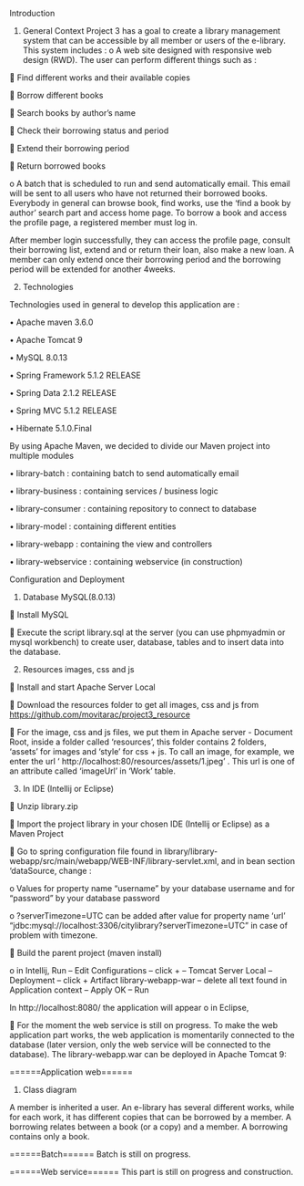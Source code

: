 Introduction
1.    General Context
Project 3 has a goal to create a library management system that can be accessible by all member or users of the e-library. This system includes :
o    A web site designed with responsive web design (RWD). The user can perform different things such as :

    Find different works and their available copies

    Borrow different books

    Search books by author’s name

    Check their borrowing status and period

    Extend their borrowing period

    Return borrowed books


o    A batch that is scheduled to run and send automatically email. This email will be sent to all users who have not returned their borrowed books. Everybody in general can browse book, find works, use the ‘find a book by author’ search part and access home page. 
To borrow a book and access the profile page, a registered member must log in.

After member login successfully, they can access the profile page, consult their borrowing list, extend and or return their loan, also make a new loan.
A member can only extend once their borrowing period and the borrowing period will be extended for another 4weeks. 

2.    Technologies

Technologies used in general to develop this application are :

•    Apache maven 3.6.0

•    Apache Tomcat 9

•    MySQL 8.0.13

•    Spring Framework 5.1.2 RELEASE

•    Spring Data 2.1.2 RELEASE

•    Spring MVC 5.1.2 RELEASE

•    Hibernate 5.1.0.Final


By using Apache Maven, we decided to divide our Maven project into multiple modules

•    library-batch        : containing batch to send automatically email

•    library-business    : containing services / business logic

•    library-consumer    : containing repository to connect to database

•    library-model        : containing different entities

•    library-webapp        : containing the view and controllers

•    library-webservice    : containing webservice (in construction)


Configuration and Deployment

1.    Database MySQL(8.0.13)


	 Install MySQL


   Execute the script library.sql at the server (you can use phpmyadmin or mysql workbench) to create user, database, tables and to insert data into the database.


2.    Resources images, css and js


    Install and start Apache Server Local


    Download  the resources folder to get all images, css and js from https://github.com/movitarac/project3_resource   


    For the image, css and js files, we put them in Apache server - Document Root, inside a folder called ‘resources’, this folder contains  2 folders, ‘assets’ for images and ‘style’ for css + js. To call an image, for example, we enter the url ‘ http://localhost:80/resources/assets/1.jpeg’ . This url is one of an attribute called ‘imageUrl’ in ‘Work’ table.



3.    In IDE (Intellij or Eclipse)

   Unzip library.zip 


   Import the project library in your chosen IDE (Intellij or Eclipse) as a Maven Project


   Go to spring configuration file found in library/library-webapp/src/main/webapp/WEB-INF/library-servlet.xml,  and in bean section ‘dataSource, change :

o     Values for property name “username” by your database username and for “password” by your database password

o    ?serverTimezone=UTC can be added after value for property name ‘url’
“jdbc:mysql://localhost:3306/citylibrary?serverTimezone=UTC” in case of problem with timezone.

   Build the parent project (maven install)

o    in Intellij, 
Run – Edit Configurations – click + – Tomcat Server Local – Deployment – click + Artifact library-webapp-war – delete all text found in Application context – Apply OK – Run

In http://localhost:8080/ the application will appear
o    in Eclipse, 


    For the moment the web service is still on progress. To make the web application part works, the web application is momentarily connected to the database (later version, only the web service will be connected to the database). The library-webapp.war can be deployed in Apache Tomcat 9:



======Application web======
1.    Class diagram

A member is inherited a user. An e-library has several different works, while for each work, it has different copies that can be borrowed by a member. A borrowing relates between a book (or a copy) and a member. A borrowing contains only a book.

======Batch======
Batch is still on progress.

======Web service======
This part is still on progress and construction.

